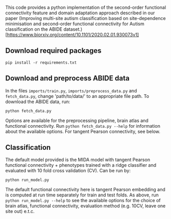 This code provides a python implementation of the second-order functional connectivity feature and domain adaptation approach described in our paper (Improving multi-site autism classification based on site-dependence minimisation and second-order functional connectivity for Autism classification on the ABIDE dataset.)[https://www.biorxiv.org/content/10.1101/2020.02.01.930073v1]
## Download required packages
```
pip install -r requirements.txt
```
## Download and preprocess ABIDE data
In the files ``imports/train.py``, ``imports/preprocess_data.py`` and ``fetch_data.py``, change 'path/to/data/' to an appropriate file path.
To download the ABIDE data, run:
```
python fetch_data.py
```
Options are available for the preprocessing pipeline, brain atlas and functional connectivity. Run `python fetch_data.py --help` for information about the available options. For tangent Pearson connectivity, see below.

## Classification
The default model provided is the MIDA model with tangent Pearson functional connectivity + phenotypes trained with a ridge classifier and evaluated with 10 fold cross validation (CV). Can be run by:
```
python run_model.py
```
The default functional connectivity here is tangent Pearson embedding and is computed at run time separately for train and test folds. As above, run `python run_model.py --help` to see the available options for the choice of brain atlas, functional connectivity, evaluation method (e.g. 10CV, leave one site out) e.t.c.
